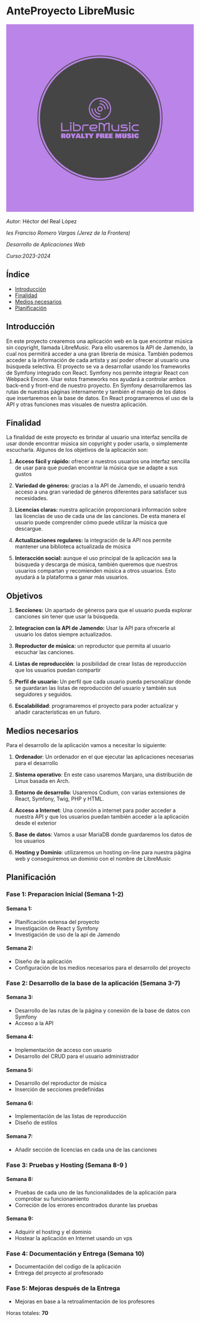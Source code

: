 # AnteProyecto LibreMusic

![Logo AnteProyecto](/images/icon.svg)

*Autor:* Héctor del Real López

*Ies Franciso Romero Vargas (Jerez de la Frontera)*

*Desarrollo de Aplicaciones Web*

*Curso:2023-2024*
## Índice 
- [Introducción](#introducción)
- [Finalidad](#finalidad)
- [Medios necesarios](#medios-necesarios)
- [Planificación](#planificación)

## Introducción

En este proyecto crearemos una aplicación web en la que encontrar música sin copyright, llamada LibreMusic. Para ello usaremos la API de Jamendo, la cual nos permitirá acceder a una gran librería de música. También podemos acceder a la información de cada artista y así poder ofrecer al usuario una búsqueda selectiva.
El proyecto se va a desarrollar usando los frameworks de Symfony integrado con React. Symfony nos permite integrar React con Webpack Encore. Usar estos frameworks nos ayudará a controlar ambos back-end y front-end de nuestro proyecto. En Symfony desarrollaremos las rutas de nuestras páginas internamente y también el manejo de los datos que insertaremos en la base de datos. En React programaremos el uso de la API y otras funciones mas visuales de nuestra aplicación.

## Finalidad

La finalidad de este proyecto es brindar al usuario una interfaz sencilla de usar donde encontrar música sin copyright y poder usarla, o simplemente escucharla. Algunos de los objetivos de la aplicación son:
1. **Acceso fácil y rápido:** ofrecer a nuestros usuarios una interfaz sencilla de usar para que puedan encontrar la música que se adapte a sus gustos

1. **Variedad de géneros:** gracias a la API de Jamendo, el usuario tendrá acceso a una gran variedad de géneros diferentes para satisfacer sus necesidades.

1. **Licencias claras:** nuestra aplicación proporcionará información sobre las licencias de uso de cada una de las canciones. De esta manera el usuario puede comprender cómo puede utilizar la música que descargue.

1. **Actualizaciones regulares:** la integración de la API nos permite mantener una biblioteca actualizada de música

1. **Interacción social:** aunque el uso principal de la aplicación sea la búsqueda y descarga de música, también queremos que nuestros usuarios compartan y recomienden música a otros usuarios. Esto ayudará a la plataforma a ganar más usuarios.

## Objetivos

1. **Secciones:** Un apartado de géneros para que el usuario pueda explorar canciones sin tener que usar la búsqueda.

2. **Integracion con la API de Jamendo:** Usar la API para ofrecerle al usuario los datos siempre actualizados.

3. **Reproductor de música:** un reproductor que permita al usuario escuchar las canciones.

4. **Listas de reproducción**: la posibilidad de crear listas de reproducción que los usuarios puedan compartir

5. **Perfil de usuario:** Un perfil que cada usuario pueda personalizar donde se guardaran las listas de reproducción del usuario y también sus seguidores y seguidos.

6. **Escalabilidad**: programaremos el proyecto para poder actualizar y añadir características en un futuro.

## Medios necesarios

Para el desarrollo de la aplicación vamos a necesitar lo siguiente:

1. **Ordenador**: Un ordenador en el que ejecutar las aplicaciones necesarias para el desarrollo

2. **Sistema operativo**: En este caso usaremos Manjaro, una distribución de Linux basada en Arch.

3. **Entorno de desarrollo**: Usaremos Codium, con varias extensiones de React, Symfony, Twig, PHP y HTML.

4. **Acceso a Internet**: Una conexión a internet para poder acceder a nuestra API y que los usuarios puedan también acceder a la aplicación desde el exterior

5. **Base de datos**: Vamos a usar MariaDB donde guardaremos los datos de los usuarios

6. **Hosting y Dominio**: utilizaremos un hosting on-line para nuestra página web y conseguiremos un dominio con el nombre de LibreMusic

## Planificación

### Fase 1: Preparacion Inicial (Semana 1-2)
#### Semana 1:

- Planificación extensa del proyecto
- Investigación de React y Symfony
- Investigación de uso de la api de Jamendo

#### Semana 2:
- Diseño de la aplicación
- Configuración de los medios necesarios para el desarrollo del proyecto
### Fase 2: Desarrollo de la base de la aplicación (Semana 3-7)
#### Semana 3:
- Desarrollo de las rutas de la página y conexión de la base de datos con Symfony
- Acceso a la API
#### Semana 4: 
- Implementación de acceso con usuario
- Desarrollo del CRUD para el usuario administrador
#### Semana 5:
- Desarrollo del reproductor de música
- Inserción de secciones predefinidas
#### Semana 6:
- Implementación de las listas de reproducción
- Diseño de estilos
#### Semana 7:
- Añadir sección de licencias en cada una de las canciones
### Fase 3: Pruebas y Hosting (Semana 8-9 )
#### Semana 8:
- Pruebas de cada uno de las funcionalidades de la aplicación para comprobar su funcionamiento
- Correción de los errores encontrados durante las pruebas
#### Semana 9:
- Adquirir el hosting y el dominio
- Hostear la aplicación en Internet usando un vps
### Fase 4: Documentación y Entrega (Semana 10)
- Documentación del codigo de la aplicación
- Entrega del proyecto al profesorado
### Fase 5: Mejoras después de la Entrega
- Mejoras en base a la retroalimentación de los profesores

Horas totales: **70**
